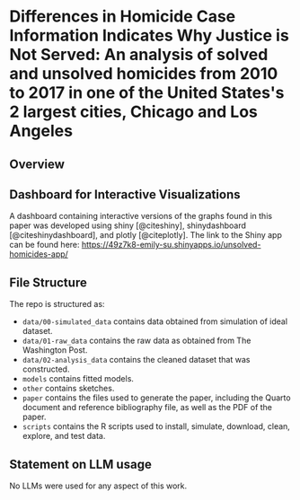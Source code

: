 # Differences in Homicide Case Information Indicates Why Justice is Not Served: An analysis of solved and unsolved homicides from 2010 to 2017 in one of the United States's 2 largest cities, Chicago and Los Angeles

## Overview


## Dashboard for Interactive Visualizations 

A dashboard containing interactive versions of the graphs found in this paper was developed using shiny [@citeshiny], shinydashboard [@citeshinydashboard], and plotly [@citeplotly]. The link to the Shiny app can be found here: https://49z7k8-emily-su.shinyapps.io/unsolved-homicides-app/

## File Structure

The repo is structured as:
-   `data/00-simulated_data` contains data obtained from simulation of ideal dataset.
-   `data/01-raw_data` contains the raw data as obtained from The Washington Post.
-   `data/02-analysis_data` contains the cleaned dataset that was constructed.
-   `models` contains fitted models. 
-   `other` contains sketches.
-   `paper` contains the files used to generate the paper, including the Quarto document and reference bibliography file, as well as the PDF of the paper. 
-   `scripts` contains the R scripts used to install, simulate, download, clean, explore, and test data.


## Statement on LLM usage

No LLMs were used for any aspect of this work.